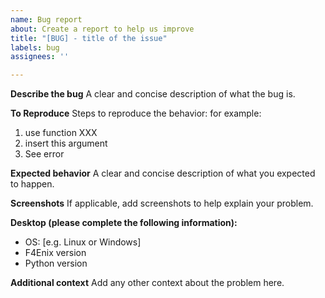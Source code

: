 ```yaml
---
name: Bug report
about: Create a report to help us improve
title: "[BUG] - title of the issue"
labels: bug
assignees: ''

---
```


**Describe the bug**
A clear and concise description of what the bug is.

**To Reproduce**
Steps to reproduce the behavior:
for example:
1. use function XXX
2. insert this argument
3. See error

**Expected behavior**
A clear and concise description of what you expected to happen.

**Screenshots**
If applicable, add screenshots to help explain your problem.

**Desktop (please complete the following information):**
 - OS: [e.g. Linux or Windows]
 - F4Enix version
 - Python version

**Additional context**
Add any other context about the problem here.
